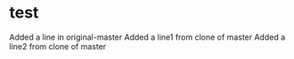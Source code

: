 # test
Added a line in original-master
Added a line1 from clone of master
Added a line2 from clone of master